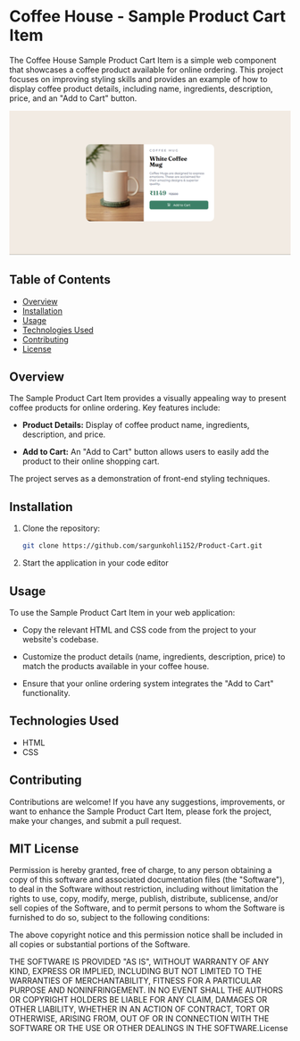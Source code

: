 # Coffee House - Sample Product Cart Item

The Coffee House Sample Product Cart Item is a simple web component that showcases a coffee product available for online ordering. This project focuses on improving styling skills and provides an example of how to display coffee product details, including name, ingredients, description, price, and an "Add to Cart" button.

![Sample Product Cart Item](images/p1.png)

## Table of Contents

- [Overview](#overview)
- [Installation](#installation)
- [Usage](#usage)
- [Technologies Used](#technologies-used)
- [Contributing](#contributing)
- [License](#license)

## Overview

The Sample Product Cart Item provides a visually appealing way to present coffee products for online ordering. Key features include:

- **Product Details:** Display of coffee product name, ingredients, description, and price.

- **Add to Cart:** An "Add to Cart" button allows users to easily add the product to their online shopping cart.

The project serves as a demonstration of front-end styling techniques.

## Installation

1. Clone the repository:

   ```bash
   git clone https://github.com/sargunkohli152/Product-Cart.git

2. Start the application in your code editor

## Usage
To use the Sample Product Cart Item in your web application:

 - Copy the relevant HTML and CSS code from the project to your website's codebase.

 - Customize the product details (name, ingredients, description, price) to match the products available in your coffee house.

 - Ensure that your online ordering system integrates the "Add to Cart" functionality.

## Technologies Used
 - HTML
 - CSS


## Contributing
Contributions are welcome! If you have any suggestions, improvements, or want to enhance the Sample Product Cart Item, please fork the project, make your changes, and submit a pull request.

## MIT License

Permission is hereby granted, free of charge, to any person obtaining a copy of this software and associated documentation files (the "Software"), to deal in the Software without restriction, including without limitation the rights to use, copy, modify, merge, publish, distribute, sublicense, and/or sell copies of the Software, and to permit persons to whom the Software is furnished to do so, subject to the following conditions:

The above copyright notice and this permission notice shall be included in all copies or substantial portions of the Software.

THE SOFTWARE IS PROVIDED "AS IS", WITHOUT WARRANTY OF ANY KIND, EXPRESS OR IMPLIED, INCLUDING BUT NOT LIMITED TO THE WARRANTIES OF MERCHANTABILITY, FITNESS FOR A PARTICULAR PURPOSE AND NONINFRINGEMENT. IN NO EVENT SHALL THE AUTHORS OR COPYRIGHT HOLDERS BE LIABLE FOR ANY CLAIM, DAMAGES OR OTHER LIABILITY, WHETHER IN AN ACTION OF CONTRACT, TORT OR OTHERWISE, ARISING FROM, OUT OF OR IN CONNECTION WITH THE SOFTWARE OR THE USE OR OTHER DEALINGS IN THE SOFTWARE.License 
